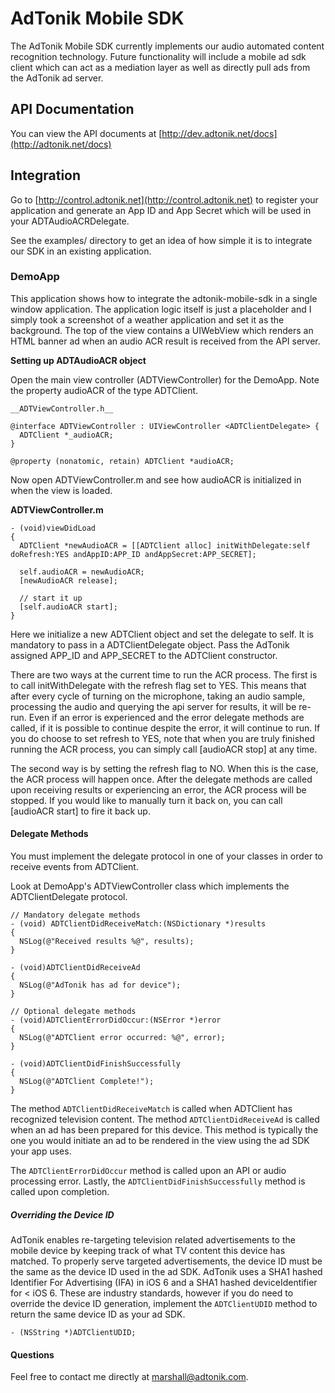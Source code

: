 # AdTonik Mobile SDK

The AdTonik Mobile SDK currently implements our audio automated content recognition technology. Future functionality
will include a mobile ad sdk client which can act as a mediation layer as well as directly pull ads from the AdTonik ad
server.

## API Documentation

You can view the API documents at [http://dev.adtonik.net/docs](http://adtonik.net/docs)

## Integration

Go to [http://control.adtonik.net](http://control.adtonik.net) to register your application and generate an App ID
and App Secret which will be used in your ADTAudioACRDelegate.

See the examples/ directory to get an idea of how simple it is to integrate our SDK in an existing application.

### DemoApp

This application shows how to integrate the adtonik-mobile-sdk in a single window application. The application logic itself is just a placeholder and I simply took a screenshot of a weather application and set it as the background. The top of the view contains a UIWebView which renders an HTML banner ad when an audio ACR result is received from the API server.

**Setting up ADTAudioACR object**

Open the main view controller (ADTViewController) for the DemoApp. Note the property audioACR of the type ADTClient.

    __ADTViewController.h__

    @interface ADTViewController : UIViewController <ADTClientDelegate> {
      ADTClient *_audioACR;
    }

    @property (nonatomic, retain) ADTClient *audioACR;

Now open ADTViewController.m and see how audioACR is initialized in when the view is loaded.

__ADTViewController.m__

    - (void)viewDidLoad
    {
      ADTClient *newAudioACR = [[ADTClient alloc] initWithDelegate:self doRefresh:YES andAppID:APP_ID andAppSecret:APP_SECRET];

      self.audioACR = newAudioACR;
      [newAudioACR release];

      // start it up
      [self.audioACR start];
    }

Here we initialize a new ADTClient object and set the delegate to self. It is mandatory to pass in a ADTClientDelegate object. Pass the AdTonik assigned APP_ID and APP_SECRET to the ADTClient constructor.

There are two ways at the current time to run the ACR process. The first is to call initWithDelegate with the refresh flag set to YES. This means that after every cycle of turning on the microphone, taking an audio sample, processing the audio and querying the api server for results, it will be re-run. Even if an error is experienced and the error delegate methods are called, if it is possible to continue despite the error, it will continue to run. If you do choose to set refresh to YES, note that when you are truly finished running the ACR process, you can simply call [audioACR stop] at any time.

The second way is by setting the refresh flag to NO. When this is the case, the ACR process will happen once. After the delegate methods are called upon receiving results or experiencing an error, the ACR process will be stopped. If you would like to manually turn it back on, you can call [audioACR start] to fire it back up.

#### Delegate Methods

You must implement the delegate protocol in one of your classes in order to receive events from ADTClient.

Look at DemoApp's ADTViewController class which implements the ADTClientDelegate protocol.

    // Mandatory delegate methods
    - (void) ADTClientDidReceiveMatch:(NSDictionary *)results
    {
      NSLog(@"Received results %@", results);
    }

    - (void)ADTClientDidReceiveAd
    {
      NSLog(@"AdTonik has ad for device");
    }

    // Optional delegate methods
    - (void)ADTClientErrorDidOccur:(NSError *)error
    {
      NSLog(@"ADTClient error occurred: %@", error);
    }
    
    - (void)ADTClientDidFinishSuccessfully
    {
      NSLog(@"ADTClient Complete!");
    }

The method `ADTClientDidReceiveMatch` is called when ADTClient has recognized television content. The method `ADTClientDidReceiveAd` is called when an ad has been prepared for this device. This method is typically the one you would initiate an ad to be rendered in the view using the ad SDK your app uses.

The `ADTClientErrorDidOccur` method is called upon an API or audio processing error. Lastly, the `ADTClientDidFinishSuccessfully` method is called upon completion. 

##### Overriding the Device ID

AdTonik enables re-targeting television related advertisements to the mobile device by keeping track of what TV content this device has matched. To properly serve targeted advertisements, the device ID must be the same as the device ID used in the ad SDK. AdTonik uses a SHA1 hashed Identifier For Advertising (IFA) in iOS 6 and a SHA1 hashed deviceIdentifier for < iOS 6. These are industry standards, however if you do need to override the device ID generation, implement the `ADTClientUDID` method to return the same device ID as your ad SDK.

    - (NSString *)ADTClientUDID;

#### Questions

Feel free to contact me directly at marshall@adtonik.com.
